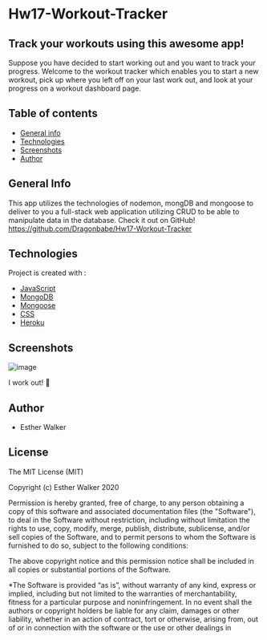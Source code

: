 # Hw17-Workout-Tracker
## Track your workouts using this awesome app! 

Suppose you have decided to start working out and you want to track your progress. Welcome to the workout tracker which enables you to start a new workout, pick up where you left off on your last work out, and look at your progress on a workout dashboard page.

## Table of contents

- [General info](#general-info)
- [Technologies](#Technologies)
- [Screenshots](#screenshots)
- [Author](#Author)
## General Info

This app utilizes the technologies of nodemon, mongDB and mongoose to deliver to you a full-stack web application utilizing CRUD to be able to manipulate data in the database.
Check it out on GitHub! https://github.com/Dragonbabe/Hw17-Workout-Tracker
## Technologies

Project is created with :

- [JavaScript](https://www.javascript.com/)
- [MongoDB](https://www.mongodb.com/)
- [Mongoose](https://blog.cloudboost.io/everything-you-need-to-know-about-mongoose-63fcf8564d52)
- [CSS](https://www.w3schools.com/css/)
- [Heroku](https://devcenter.heroku.com/articles/deploying-nodejs)
## Screenshots
![image]()

I work out! :musical_note: 






## Author

- Esther Walker

## License

The MIT License (MIT)

Copyright (c) Esther Walker 2020

Permission is hereby granted, free of charge, to any person obtaining a copy
of this software and associated documentation files (the "Software"), to deal
in the Software without restriction, including without limitation the rights
to use, copy, modify, merge, publish, distribute, sublicense, and/or sell
copies of the Software, and to permit persons to whom the Software is
furnished to do so, subject to the following conditions:

The above copyright notice and this permission notice shall be included in
all copies or substantial portions of the Software.

*The Software is provided “as is”, without warranty of any kind, express or implied, including but not limited to the warranties of merchantability, fitness for a particular purpose and noninfringement. In no event shall the authors or copyright holders be liable for any claim, damages or other liability, whether in an action of contract, tort or otherwise, arising from, out of or in connection with the software or the use or other dealings in
